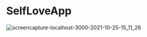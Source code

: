 # SelfLoveApp

![screencapture-localhost-3000-2021-10-25-15_11_26](https://user-images.githubusercontent.com/88999595/138755609-2a9deade-f393-477a-be9f-8b4ba35fa907.png)
